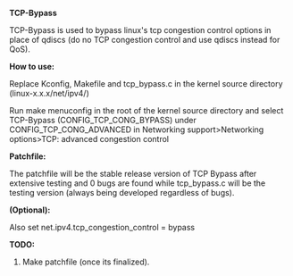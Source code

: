 **TCP-Bypass**

TCP-Bypass is used to bypass linux's tcp congestion control options in place of qdiscs (do no TCP congestion control and use qdiscs instead for QoS).

**How to use:**

Replace Kconfig, Makefile and tcp_bypass.c in the kernel source directory (linux-x.x.x/net/ipv4/)

Run make menuconfig in the root of the kernel source directory and select TCP-Bypass (CONFIG_TCP_CONG_BYPASS) under CONFIG_TCP_CONG_ADVANCED in Networking support>Networking options>TCP: advanced congestion control

**Patchfile:**

The patchfile will be the stable release version of TCP Bypass after extensive testing and 0 bugs are found while tcp_bypass.c will be the testing version (always being developed regardless of bugs).

**(Optional):** 

Also set net.ipv4.tcp_congestion_control = bypass

**TODO:**

1. Make patchfile (once its finalized).
